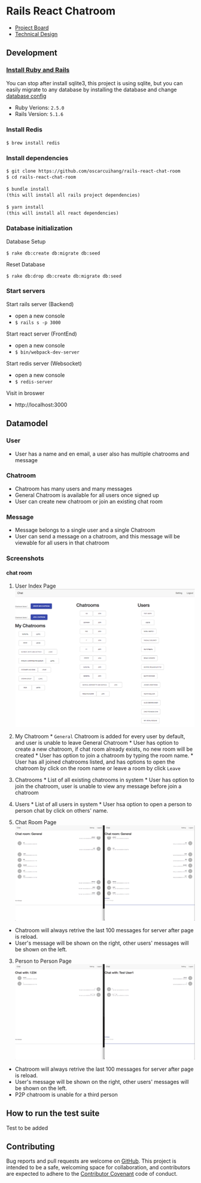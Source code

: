 # Rails React Chatroom
  * [Project Board](https://github.com/oscarcuihang/rails-react-chat-room/projects/1)
  * [Technical Design](docs/TECHDESIGN.md)

## Development
### [Install Ruby and Rails](https://gorails.com/setup/osx/10.13-high-sierra)
You can stop after install sqlite3, this project is using sqlite, but you can easily migrate to any database by installing the database and change [database config](/config/database.yml)

* Ruby Verions: `2.5.0`
* Rails Version: `5.1.6`

### Install Redis
`$ brew install redis`
### Install dependencies
```
$ git clone https://github.com/oscarcuihang/rails-react-chat-room
$ cd rails-react-chat-room

$ bundle install
(this will install all rails project dependencies)

$ yarn install
(this will install all react dependencies)
```

### Database initialization
Database Setup
```
$ rake db:create db:migrate db:seed
```

Reset Database
```
$ rake db:drop db:create db:migrate db:seed
```

### Start servers
Start rails server (Backend)
* open a new console
* `$ rails s -p 3000` 

Start react server (FrontEnd)
* open a new console
* `$ bin/webpack-dev-server` 

Start redis server (Websocket)
* open a new console
* `$ redis-server` 

Visit in broswer
* http://localhost:3000 

## Datamodel
### User
* User has a name and en email, a user also has multiple chatrooms and message

### Chatroom
* Chatroom has many users and many messages
* General Chatroom is available for all users once signed up
* User can create new chatroom or join an existing chat room

### Message
* Message belongs to a single user and a single Chatroom
* User can send a message on a chatroom, and this message will be viewable for all users in that chatroom

### Screenshots
#### chat room
1. User Index Page
![index](https://github.com/oscarcuihang/rails-react-chat-room/raw/master/images/1.png "index page")
  1. My Chatroom
    * `General` Chatroom is added for every user by default, and user is unable to leave General Chatroom
    * User has option to create a new chatroom, if chat room already exists, no new room will be created
    * User has option to join a chatroom by typing the room name.
    * User has all joined chatrooms listed, and has options to open the chatroom by click on the room name or leave a room by click `Leave`
  2. Chatrooms
    * List of all existing chatrooms in system
    * User has option to join the chatroom, user is unable to view any message before join a chatroom
  3. Users
    * List of all users in system
    * User hsa option to open a person to person chat by click on others' name.

2. Chat Room Page
![chat-room](https://github.com/oscarcuihang/rails-react-chat-room/raw/master/images/2.png "index page")
* Chatroom will always retrive the last 100 messages for server after page is reload.
* User's message will be shown on the right, other users' messages will be shown on the left.

3. Person to Person Page
![p2p-chat](https://github.com/oscarcuihang/rails-react-chat-room/raw/master/images/3.png "index page")
* Chatroom will always retrive the last 100 messages for server after page is reload.
* User's message will be shown on the right, other users' messages will be shown on the left.
* P2P chatroom is unable for a third person

## How to run the test suite
Test to be added

## Contributing 
Bug reports and pull requests are welcome on [GitHub](https://github.com/oscarcuihang/rails-react-chat-room). This project is intended to be a safe, welcoming space for collaboration, and contributors are expected to adhere to the [Contributor Covenant](http://contributor-covenant.org) code of conduct.
